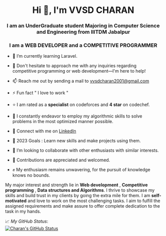 
<!--
**VVSD-Charan/VVSD-Charan** is a ✨ _special_ ✨ repository because its `README.md` (this file) appears on your GitHub profile.

Here are some ideas to get you started:

- 🔭 I’m currently working on ...
- 🌱 I’m currently learning ...
- 👯 I’m looking to collaborate on ...
- 🤔 I’m looking for help with ...
- 💬 Ask me about ...
- 📫 How to reach me: ...
- 😄 Pronouns: ...
- ⚡ Fun fact: ...
-->




<h1 align="center">Hi 👋, I'm  VVSD CHARAN</h1>

<h3 align="center">I am an UnderGraduate student Majoring in Computer Science and Engineering from IIITDM Jabalpur</h3>
<h3 align="center">I am a WEB DEVELOPER and a COMPETITIVE PROGRAMMER</h3>

- 🌱 I’m currently learning Laravel.

- 💬 Don't hesitate to approach me with any inquiries regarding competitive programming or web development—I'm here to help!

- 📫 Reach me out by sending a mail to vvsdcharan2001@gmail.com

- ⚡ Fun fact " I love to work "

- ⭐ I am rated as a <strong>specialist</strong> on codeforces and  <strong>4 star</strong> on codechef.

- 🤔 I constantly endeavor to employ my algorithmic skills to solve problems in the most optimized manner possible.

- 💼 Connect with me on <a href="https://www.linkedin.com/in/vvsd-charan-0938b81bb/">LinkedIn </a> 
  
- 🙂 2023 Goals : Learn new skills and make projects using  them.

- 👯 I’m looking to collaborate with other enthusiasts with similar interests.

- 🤠 Contributions are appreciated and welcomed.

- ✊ My enthusiasm remains unwavering, for the pursuit of knowledge knows no bounds.
<!--

Here are some ideas to get you started:

- 🔭 I’m currently working on ...
- 🌱 I’m currently learning ...
- 👯 I’m looking to collaborate on ...
- 🤔 I’m looking for help with ...
- 💬 Ask me about ...
- 📫 How to reach me: ...
- 😄 Pronouns: ...
- ⚡ Fun fact: ..
-->

My major interest and strength lie in <strong>Web development</strong> , <strong>Competitive programming</strong> , <strong>Data structures and Algorithms</strong>. I thrive to showcase my skills and build trust in my clients by going the extra mile for them. I am <strong>self-motivated</strong> and love to work on the most challenging tasks. I aim to fulfill the assigned requirements and make assure to offer complete dedication to the task in my hands.


📈 *My GitHub Status*:  
[![Charan's GitHub Status](https://github-readme-stats.vercel.app/api?username=VVSD-Charan&theme=gotham&show_icons=true&count_private=true)](https://github.com/VVSD-Charan)
